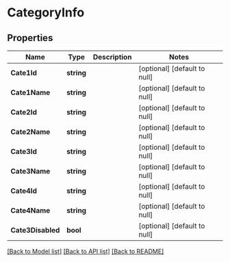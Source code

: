 # CategoryInfo

## Properties
Name | Type | Description | Notes
------------ | ------------- | ------------- | -------------
**Cate1Id** | **string** |  | [optional] [default to null]
**Cate1Name** | **string** |  | [optional] [default to null]
**Cate2Id** | **string** |  | [optional] [default to null]
**Cate2Name** | **string** |  | [optional] [default to null]
**Cate3Id** | **string** |  | [optional] [default to null]
**Cate3Name** | **string** |  | [optional] [default to null]
**Cate4Id** | **string** |  | [optional] [default to null]
**Cate4Name** | **string** |  | [optional] [default to null]
**Cate3Disabled** | **bool** |  | [optional] [default to null]

[[Back to Model list]](../README.md#documentation-for-models) [[Back to API list]](../README.md#documentation-for-api-endpoints) [[Back to README]](../README.md)


